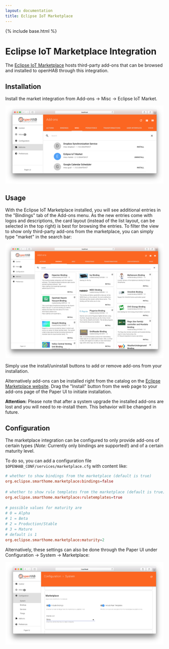 ```yaml
---
layout: documentation
title: Eclipse IoT Marketplace
---
```


{% include base.html %}

# Eclipse IoT Marketplace Integration

The [Eclipse IoT Marketplace](https://marketplace.eclipse.org/taxonomy/term/4988%2C4396/title) hosts third-party add-ons that can be browsed and installed to openHAB through this integration.

## Installation

Install the market integration from Add-ons → Misc → Eclipse IoT Market.

![iot marketplace addon](images/eclipseiotmarket_addons.png)

## Usage

With the Eclipse IoT Marketplace installed, you will see additional entries in the "Bindings" tab of the Add-ons menu.
As the new entries come with logos and descriptions, the card layout (instead of the list layout, can be selected in the top right) is best for browsing the entries.
To filter the view to show only third-party add-ons from the marketplace, you can simply type "market" in the search bar:

![entries](images/eclipseiotmarket_listings.png)

Simply use the install/uninstall buttons to add or remove add-ons from your installation.

Alternatively add-ons can be installed right from the catalog on the [Eclipse Marketplace website](https://marketplace.eclipse.org/taxonomy/term/4988%2C4396/title).
Drag the "Install" button from the web page to your add-ons page of the Paper UI to initiate installation.

**Attention:**
Please note that after a system upgrade the installed add-ons are lost and you will need to re-install them.
This behavior will be changed in future.

## Configuration

The marketplace integration can be configured to only provide add-ons of certain types (*Note:* Currently only bindings are supported!) and of a certain maturity level.

To do so, you can add a configuration file `$OPENHAB_CONF/services/marketplace.cfg` with content like:

```conf
# whether to show bindings from the marketplace (default is true)
org.eclipse.smarthome.marketplace:bindings=false

# whether to show rule templates from the marketplace (default is true)
org.eclipse.smarthome.marketplace:ruletemplates=true

# possible values for maturity are
# 0 = Alpha
# 1 = Beta
# 2 = Production/Stable
# 3 = Mature
# default is 1
org.eclipse.smarthome.marketplace:maturity=2
```

Alternatively, these settings can also be done through the Paper UI under Configuration → System → Marketplace:

![entries](images/eclipseiotmarket_configuration.png)
